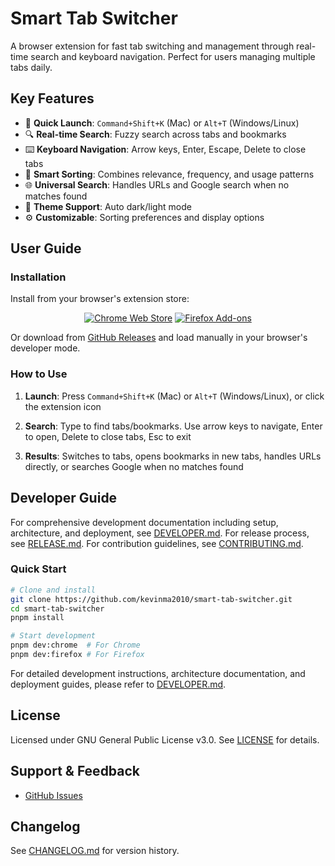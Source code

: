 # Smart Tab Switcher

A browser extension for fast tab switching and management through real-time search and keyboard navigation. Perfect for users managing multiple tabs daily.

## Key Features

- 🚀 **Quick Launch**: `Command+Shift+K` (Mac) or `Alt+T` (Windows/Linux)
- 🔍 **Real-time Search**: Fuzzy search across tabs and bookmarks
- ⌨️ **Keyboard Navigation**: Arrow keys, Enter, Escape, Delete to close tabs
- 🧠 **Smart Sorting**: Combines relevance, frequency, and usage patterns
- 🌐 **Universal Search**: Handles URLs and Google search when no matches found
- 🎨 **Theme Support**: Auto dark/light mode
- ⚙️ **Customizable**: Sorting preferences and display options

## User Guide

### Installation

Install from your browser's extension store:

<div align="center">

[![Chrome Web Store](https://img.shields.io/chrome-web-store/v/jjjkdlhleiedpjijkfofahkjfoehamok?label=Chrome&style=for-the-badge&logo=google-chrome&logoColor=white)](https://chromewebstore.google.com/detail/jjjkdlhleiedpjijkfofahkjfoehamok)
[![Firefox Add-ons](https://img.shields.io/amo/v/smart-tab-switcher?label=Firefox&style=for-the-badge&logo=firefox&logoColor=white)](https://addons.mozilla.org/firefox/addon/smart-tab-switcher)

</div>

Or download from [GitHub Releases](https://github.com/kevinma2010/smart-tab-switcher/releases) and load manually in your browser's developer mode.

### How to Use

1. **Launch**: Press `Command+Shift+K` (Mac) or `Alt+T` (Windows/Linux), or click the extension icon

2. **Search**: Type to find tabs/bookmarks. Use arrow keys to navigate, Enter to open, Delete to close tabs, Esc to exit

3. **Results**: Switches to tabs, opens bookmarks in new tabs, handles URLs directly, or searches Google when no matches found

## Developer Guide

For comprehensive development documentation including setup, architecture, and deployment, see [DEVELOPER.md](./DEVELOPER.md). For release process, see [RELEASE.md](./RELEASE.md). For contribution guidelines, see [CONTRIBUTING.md](./CONTRIBUTING.md).

### Quick Start

```bash
# Clone and install
git clone https://github.com/kevinma2010/smart-tab-switcher.git
cd smart-tab-switcher
pnpm install

# Start development
pnpm dev:chrome  # For Chrome
pnpm dev:firefox # For Firefox
```

For detailed development instructions, architecture documentation, and deployment guides, please refer to [DEVELOPER.md](./DEVELOPER.md).

## License

Licensed under GNU General Public License v3.0. See [LICENSE](./LICENSE) for details.

## Support & Feedback

- [GitHub Issues](https://github.com/kevinma2010/smart-tab-switcher/issues)

## Changelog

See [CHANGELOG.md](./CHANGELOG.md) for version history.